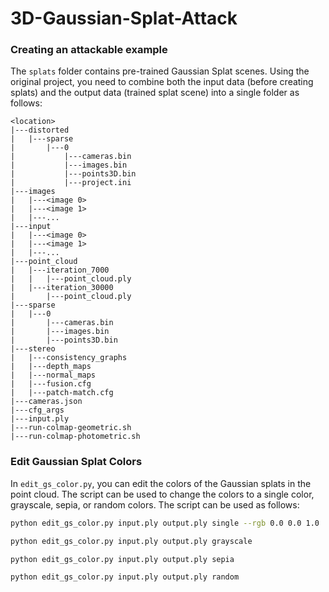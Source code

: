 # 3D-Gaussian-Splat-Attack

### Creating an attackable example 
The `splats` folder contains pre-trained Gaussian Splat scenes.  Using the original project, you need to combine both the input data (before creating splats) and the output data (trained splat scene) into a single folder as follows:
```
<location>
|---distorted
|   |---sparse
|       |---0
|           |---cameras.bin
|           |---images.bin
|           |---points3D.bin
|           |---project.ini
|---images
|   |---<image 0>
|   |---<image 1>
|   |---...
|---input
|   |---<image 0>
|   |---<image 1>
|   |---...
|---point_cloud
|   |---iteration_7000
|   |   |---point_cloud.ply
|   |---iteration_30000
|       |---point_cloud.ply
|---sparse
|   |---0
|       |---cameras.bin
|       |---images.bin
|       |---points3D.bin
|---stereo
|   |---consistency_graphs
|   |---depth_maps
|   |---normal_maps
|   |---fusion.cfg
|   |---patch-match.cfg
|---cameras.json
|---cfg_args
|---input.ply
|---run-colmap-geometric.sh
|---run-colmap-photometric.sh
```

### Edit Gaussian Splat Colors
In `edit_gs_color.py`, you can edit the colors of the Gaussian splats in the point cloud. The script can be used to change the colors to a single color, grayscale, sepia, or random colors. The script can be used as follows:

```bash
python edit_gs_color.py input.ply output.ply single --rgb 0.0 0.0 1.0

python edit_gs_color.py input.ply output.ply grayscale

python edit_gs_color.py input.ply output.ply sepia

python edit_gs_color.py input.ply output.ply random
```